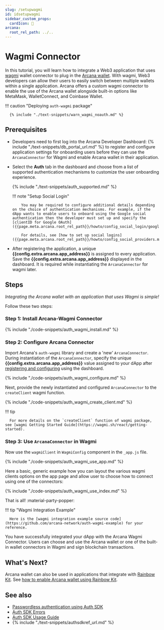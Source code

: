 ```yaml
---
slug: /setupwagmi
id: idsetupwagmi
sidebar_custom_props:
  cardIcon: 🔐 
arcana:
  root_rel_path: ../..
---
```


# Wagmi Connector

In this tutorial, you will learn how to integrate a Web3 application that uses [wagmi](https://wagmi.sh) wallet connector to plug in the [Arcana wallet]({{page.meta.arcana.root_rel_path}}/concepts/anwallet/index.md).  With wagmi, Web3 developers can allow their users to easily switch between multiple wallets within a single application. Arcana offers a custom wagmi connector to enable the use of the Arcana wallet alongside built-in options like MetaMask, WalletConnect, and Coinbase Wallet.

!!! caution "Deploying `auth-wagmi` package"

      {% include "./text-snippets/warn_wagmi_noauth.md" %}

## Prerequisites

* Developers need to first log into the Arcana Developer Dashboard: {% include "./text-snippets/db_portal_url.md" %} to register and configure application settings for onboarding users before they can use the `ArcanaConnector` for Wagmi and enable Arcana wallet in their application.

* Select the **Auth** tab in the dashboard and choose from a list of supported authentication mechanisms to customize the user onboarding experience. 

    {% include "./text-snippets/auth_supported.md" %}

    !!! note "Setup Social Login"

          You may be required to configure additional details depending on the choice of authentication mechanisms. For example, if the dApp wants to enable users to onboard using the Google social authentication then the developer must set up and specify the [clientID for Google OAuth]({{page.meta.arcana.root_rel_path}}/howto/config_social_login/google_oauth.md).

          For details, see [how to set up social logins]({{page.meta.arcana.root_rel_path}}/howto/config_social_providers.md).
        

* After registering the application, a unique **{{config.extra.arcana.app_address}}** is assigned to every application. Save the **{{config.extra.arcana.app_address}}** displayed in the dashboard. It is required while instantiating the `ArcanaConnector` for wagmi later.

## Steps

*Integrating the Arcana wallet with an application that uses Wagmi is simple!*

Follow these two steps:

### Step 1: Install Arcana-Wagmi Connector

{% include "./code-snippets/auth_wagmi_install.md" %}

### Step 2: Configure Arcana Connector 

Import Arcana's `auth-wagmi` library and create a 'new' `ArcanaConnector`. During instantiation of the `ArcanaConnector`, specify the unique **{{config.extra.arcana.app_address}}** value assigned to your dApp after [registering and configuring]({{page.meta.arcana.root_rel_path}}/howto/config_dapp.md) using the dashboard. 

{% include "./code-snippets/auth_wagmi_configure.md" %}

Next, provide the newly instantiated and configured `ArcanaConnector` to the `createClient` wagmi function. 

{% include "./code-snippets/auth_wagmi_create_client.md" %}

!!! tip

      For more details on the `createClient` function of wagmi package, see [wagmi Getting Started Guide](https://wagmi.sh/react/getting-started).

### Step 3: Use `ArcanaConnector` in Wagmi

Now use the `wagmiClient` in `WagmiConfig` component in the `_app.js` file.

{% include "./code-snippets/auth_wagmi_use_app.md" %}

Here a basic, generic example how you can layout the various wagmi clients options on the app page and allow user to choose how to connect using one of the connectors:

{% include "./code-snippets/auth_wagmi_use_index.md" %}

That is all! :material-party-popper:

!!! tip "Wagmi Integration Example"

      Here is the [wagmi integration example source code](https://github.com/arcana-network/auth-wagmi-example) for your reference.

You have successfully integrated your dApp with the Arcana Wagmi Connector. Users can choose and use the Arcana wallet or one of the built-in wallet connectors in Wagmi and sign blockchain transactions.

## What's Next?

Arcana wallet can also be used in applications that integrate with [Rainbow Kit](https://www.rainbowkit.com/). See [how to enable Arcana wallet using Rainbow Kit]({{page.meta.arcana.root_rel_path}}/howto/integrate_auth/integrate_rainbow.md).

## See also

* [Passwordless authentication using Auth SDK]({{page.meta.arcana.root_rel_path}}/howto/onboard_users/wallet_pwdless_login.md)
* [Auth SDK Errors]({{page.meta.arcana.root_rel_path}}/walletsdk/wallet_err.md)
* [Auth SDK Usage Guide]({{page.meta.arcana.root_rel_path}}/walletsdk/wallet_usage.md)
* {% include "./text-snippets/authsdkref_url.md" %}

